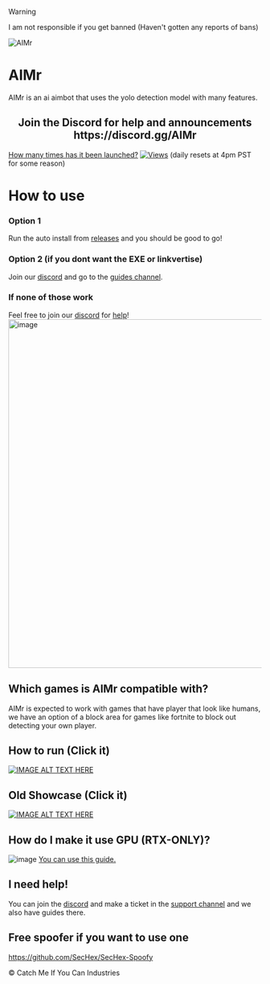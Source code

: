 

> [!WARNING]
> I am not responsible if you get banned (Haven't gotten any reports of bans)

![AIMr](https://external-content.duckduckgo.com/iu/?u=https://i.imgur.com/KREk0tS.gif)
# AIMr

AIMr is an ai aimbot that uses the yolo detection model with many features.

<h2 style="text-align: center;"> Join the Discord for help and announcements https://discord.gg/AIMr</h2>



[How many times has it been launched?](https://hits.seeyoufarm.com/api/count/incr/badge.svg?url=https%3A%2F%2Flocalhost%2FAIMr&count_bg=%23000000&title_bg=%23555555&icon=&icon_color=%23E7E7E7&title=Launches&edge_flat=false)
[![Views](https://hits.seeyoufarm.com/api/count/incr/badge.svg?url=https%3A%2F%2Fgithub.com%2Fkbdevs%2Fai-aimbot&count_bg=%239279B5&title_bg=%23555555&icon=&icon_color=%23FFFFFF&title=Views&edge_flat=false)](https://hits.seeyoufarm.com)
(daily resets at 4pm PST for some reason)



# How to use
### Option 1
Run the auto install from [releases](https://github.com/ai-aimbot/AIMr/releases/tag/Launcher) and you should be good to go! <br>
### Option 2 (if you dont want the EXE or linkvertise)
Join our [discord](https://discord.gg/AIMr) and go to the [guides channel](https://discord.com/channels/1191468194490241075/1191799494031982592).
### If none of those work
Feel free to join our [discord](https://discord.gg/AIMr) for [help](https://discord.com/channels/1191468194490241075/1191470814000857179)!
<img width="694" alt="image" src="https://github.com/ai-aimbot/AIMr/assets/86767129/fb9be20e-56ea-4d9a-8c7c-b8441587ec47">


## Which games is AIMr compatible with?

AIMr is expected to work with games that have player that look like humans, we have an option of a block area for games like fortnite to block out detecting your own player.

## How to run (Click it)
[![IMAGE ALT TEXT HERE](https://img.youtube.com/vi/JvctAGLBmwI/0.jpg)](https://www.youtube.com/watch?v=JvctAGLBmwI)

## Old Showcase (Click it)
[![IMAGE ALT TEXT HERE](https://img.youtube.com/vi/N2wy5XQ-37c/0.jpg)](https://www.youtube.com/watch?v=N2wy5XQ-37c)

## How do I make it use GPU (RTX-ONLY)?
![image](https://github.com/kbdevs/ai-aimbot/assets/86767129/4231cfa3-6a3f-485e-aaa7-ef7a78680ae8)
[You can use this guide.](https://medium.com/analytics-vidhya/build-opencv-from-source-with-cuda-for-gpu-access-on-windows-5cd0ce2b9b37) 

## I need help!

You can join the [discord](https://discord.gg/AIMr) and make a ticket in the [support channel](https://discord.com/channels/1191468194490241075/1191470814000857179) and we also have guides there.

## Free spoofer if you want to use one

https://github.com/SecHex/SecHex-Spoofy


© Catch Me If You Can Industries
